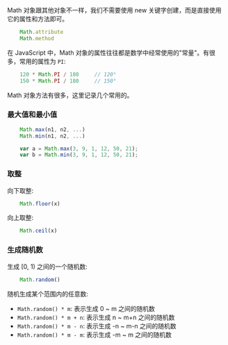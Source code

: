 
Math 对象跟其他对象不一样，我们不需要使用 new 关键字创建，而是直接使用它的属性和方法即可。
```js
    Math.attribute
    Math.method
```

在 JavaScript 中，Math 对象的属性往往都是数学中经常使用的"常量"。有很多，常用的属性为 `PI`:
```js
    120 * Math.PI / 180     // 120°
    150 * Math.PI / 180     // 150°
```

Math 对象方法有很多，这里记录几个常用的。

### 最大值和最小值

```js
    Math.max(n1, n2, ...)
    Math.min(n1, n2, ...)
```

```js
    var a = Math.max(3, 9, 1, 12, 50, 21);
    var b = Math.min(3, 9, 1, 12, 50, 21);
```

### 取整

向下取整:
```js
    Math.floor(x)
```

向上取整:
```js
    Math.ceil(x)
```

### 生成随机数

生成 [0, 1) 之间的一个随机数:
```js
    Math.random()
```

随机生成某个范围内的任意数:
- `Math.random() * m`: 表示生成 0 ~ m 之间的随机数
- `Math.random() * m + n`: 表示生成 n ~ m+n 之间的随机数
- `Math.random() * m - n`: 表示生成 -n ~ m-n 之间的随机数
- `Math.random() * m - m`: 表示生成 -m ~ m 之间的随机数
